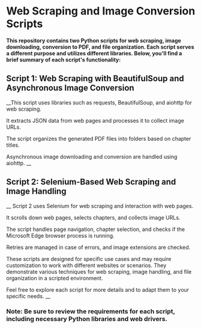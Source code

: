 # Web Scraping and Image Conversion Scripts

__This repository contains two Python scripts for web scraping, image downloading, conversion to PDF, and file organization. Each script serves a different purpose and utilizes different libraries. Below, you'll find a brief summary of each script's functionality:__

## Script 1: Web Scraping with BeautifulSoup and Asynchronous Image Conversion
__This script uses libraries such as requests, BeautifulSoup, and aiohttp for web scraping.

It extracts JSON data from web pages and processes it to collect image URLs.

The script organizes the generated PDF files into folders based on chapter titles.

Asynchronous image downloading and conversion are handled using aiohttp.
__
## Script 2: Selenium-Based Web Scraping and Image Handling
__
Script 2 uses Selenium for web scraping and interaction with web pages.

It scrolls down web pages, selects chapters, and collects image URLs.

The script handles page navigation, chapter selection, and checks if the Microsoft Edge browser process is running.

Retries are managed in case of errors, and image extensions are checked.

These scripts are designed for specific use cases and may require customization to work with different websites or scenarios. They demonstrate various techniques for web scraping, image handling, and file organization in a scripted environment.

Feel free to explore each script for more details and to adapt them to your specific needs.
__
### Note: Be sure to review the requirements for each script, including necessary Python libraries and web drivers.
